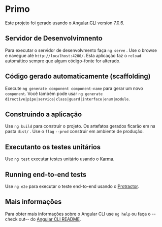 # Primo

Este projeto foi gerado usando o  [Angular CLI](https://github.com/angular/angular-cli) version 7.0.6.

## Servidor de Desenvolvimnento

Para executar o servidor de desenvolvmento faça `ng serve` . Use o browse e navegue até  `http://localhost:4200/`. Esta aplicação faz o `reload` automático sempre que algum código-fonte for alterado.

## Código gerado automaticamente (scaffolding)

Execute `ng generate component component-name` para gerar um novo `component`. Você também pode usar  `ng generate directive|pipe|service|class|guard|interface|enum|module`.

## Construindo a aplicação

Use `ng build` para construir o projeto. Os artefatos gerados ficarão em na pasta `dist/` . Use o `flag`  `--prod` construir em ambiente de produção.

## Executanto os testes unitários

Use `ng test` executar testes unitário usando o  [Karma](https://karma-runner.github.io).

## Running end-to-end tests

Use `ng e2e` para executar o teste end-to-end  usando o  [Protractor](http://www.protractortest.org/).

## Mais informações

Para obter mais informações sobre o Angular CLI use `ng help` ou faça o --check out-- do [Angular CLI README](https://github.com/angular/angular-cli/blob/master/README.md).
